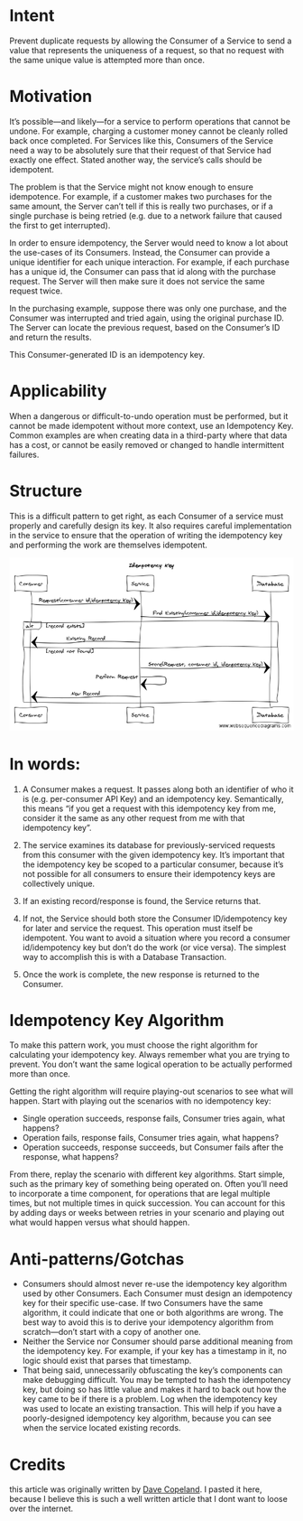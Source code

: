 

# Intent
  Prevent duplicate requests by allowing the Consumer of a Service to send a value that represents the uniqueness of a request, so that no request with the same unique value is attempted more than once.

# Motivation
  It’s possible—and likely—for a service to perform operations that cannot be undone. For example, charging a customer money cannot be cleanly rolled back once completed. For Services like this, Consumers of the Service need a way to be absolutely sure that their request of that Service had exactly one effect. Stated another way, the service’s calls should be idempotent.

  The problem is that the Service might not know enough to ensure idempotence. For example, if a customer makes two purchases for the same amount, the Server can’t tell if this is really two purchases, or if a single purchase is being retried (e.g. due to a network failure that caused the first to get interrupted).

  In order to ensure idempotency, the Server would need to know a lot about the use-cases of its Consumers. Instead, the Consumer can provide a unique identifier for each unique interaction. For example, if each purchase has a unique id, the Consumer can pass that id along with the purchase request. The Server will then make sure it does not service the same request twice.

  In the purchasing example, suppose there was only one purchase, and the Consumer was interrupted and tried again, using the original purchase ID. The Server can locate the previous request, based on the Consumer’s ID and return the results.

  This Consumer-generated ID is an idempotency key.

# Applicability
  When a dangerous or difficult-to-undo operation must be performed, but it cannot be made idempotent without more context, use an Idempotency Key. Common examples are when creating data in a third-party where that data has a cost, or cannot be easily removed or changed to handle intermittent failures.

# Structure
  This is a difficult pattern to get right, as each Consumer of a service must properly and carefully design its key. It also requires careful implementation in the service to ensure that the operation of writing the idempotency key and performing the work are themselves idempotent.

![Structure of an idempotency key interaction](./idempotency_key.png)

# In words:

  1. A Consumer makes a request. It passes along both an identifier of who it is (e.g. per-consumer API Key) and an idempotency key. Semantically, this means “if you get a request with this idempotency key from me, consider it the same as any other request from me with that idempotency key”.

  
2. The service examines its database for previously-serviced requests from this consumer with the given idempotency key. It’s important that the idempotency key be scoped to a particular consumer, because it’s not possible for all consumers to ensure their idempotency keys are collectively unique.

3. If an existing record/response is found, the Service returns that.

4. If not, the Service should both store the Consumer ID/idempotency key for later and service the request. This operation must itself be idempotent. You want to avoid a situation where you record a consumer id/idempotency key but don’t do the work (or vice versa). The simplest way to accomplish this is with a Database Transaction.
5. Once the work is complete, the new response is returned to the Consumer.


# Idempotency Key Algorithm
To make this pattern work, you must choose the right algorithm for calculating your idempotency key. Always remember what you are trying to prevent. You don’t want the same logical operation to be actually performed more than once.

Getting the right algorithm will require playing-out scenarios to see what will happen. Start with playing out the scenarios with no idempotency key:

- Single operation succeeds, response fails, Consumer tries again, what happens?
- Operation fails, response fails, Consumer tries again, what happens?
- Operation succeeds, response succeeds, but Consumer fails after the response, what happens?

From there, replay the scenario with different key algorithms. Start simple, such as the primary key of something being operated on. Often you’ll need to incorporate a time component, for operations that are legal multiple times, but not multiple times in quick succession. You can account for this by adding days or weeks between retries in your scenario and playing out what would happen versus what should happen.

# Anti-patterns/Gotchas
- Consumers should almost never re-use the idempotency key algorithm used by other Consumers. Each Consumer must design an idempotency key for their specific use-case. If two Consumers have the same algorithm, it could indicate that one or both algorithms are wrong. The best way to avoid this is to derive your idempotency algorithm from scratch—don’t start with a copy of another one.
- Neither the Service nor Consumer should parse additional meaning from the idempotency key. For example, if your key has a timestamp in it, no logic should exist that parses that timestamp.
- That being said, unnecessarily obfuscating the key’s components can make debugging difficult. You may be tempted to hash the idempotency key, but doing so has little value and makes it hard to back out how the key came to be if there is a problem.
Log when the idempotency key was used to locate an existing transaction. This will help if you have a poorly-designed idempotency key algorithm, because you can see when the service located existing records.

# Credits
this article was originally written by [Dave Copeland](https://multithreaded.stitchfix.com/blog/2017/06/26/patterns-of-soa-idempotency-key). I pasted it here, because I believe this is such a well written article that I dont want to loose over the internet.
